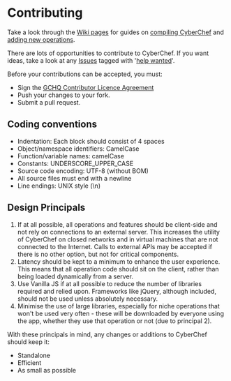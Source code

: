 # Contributing

Take a look through the [Wiki pages](https://github.com/gchq/CyberChef/wiki) for guides on [compiling CyberChef](https://github.com/gchq/CyberChef/wiki/Getting-started) and [adding new operations](https://github.com/gchq/CyberChef/wiki/Adding-a-new-operation).

There are lots of opportunities to contribute to CyberChef. If you want ideas, take a look at any [Issues](https://github.com/gchq/CyberChef/issues) tagged with '[help wanted](https://github.com/gchq/CyberChef/labels/help%20wanted)'.

Before your contributions can be accepted, you must:

 - Sign the [GCHQ Contributor Licence Agreement](https://github.com/gchq/Gaffer/wiki/GCHQ-OSS-Contributor-License-Agreement-V1.0)
 - Push your changes to your fork.
 - Submit a pull request.


## Coding conventions

* Indentation: Each block should consist of 4 spaces
* Object/namespace identifiers: CamelCase
* Function/variable names: camelCase
* Constants: UNDERSCORE_UPPER_CASE
* Source code encoding: UTF-8 (without BOM)
* All source files must end with a newline
* Line endings: UNIX style (\n)


## Design Principals

1. If at all possible, all operations and features should be client-side and not rely on connections to an external server. This increases the utility of CyberChef on closed networks and in virtual machines that are not connected to the Internet. Calls to external APIs may be accepted if there is no other option, but not for critical components.
2. Latency should be kept to a minimum to enhance the user experience. This means that all operation code should sit on the client, rather than being loaded dynamically from a server.
3. Use Vanilla JS if at all possible to reduce the number of libraries required and relied upon. Frameworks like jQuery, although included, should not be used unless absolutely necessary.
4. Minimise the use of large libraries, especially for niche operations that won't be used very often - these will be downloaded by everyone using the app, whether they use that operation or not (due to principal 2).


With these principals in mind, any changes or additions to CyberChef should keep it:

 - Standalone
 - Efficient
 - As small as possible
